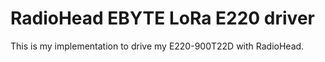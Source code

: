 # RadioHead EBYTE LoRa E220 driver

This is my implementation to drive my E220-900T22D with RadioHead.
